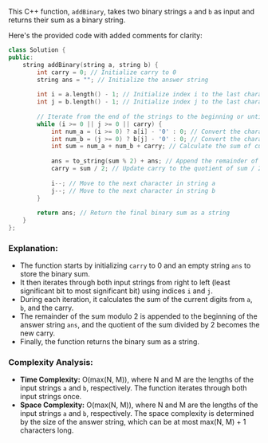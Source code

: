 This C++ function, `addBinary`, takes two binary strings `a` and `b` as input and returns their sum as a binary string.

Here's the provided code with added comments for clarity:

```cpp
class Solution {
public:
    string addBinary(string a, string b) {
        int carry = 0; // Initialize carry to 0
        string ans = ""; // Initialize the answer string
        
        int i = a.length() - 1; // Initialize index i to the last character of string a
        int j = b.length() - 1; // Initialize index j to the last character of string b
        
        // Iterate from the end of the strings to the beginning or until carry is non-zero
        while (i >= 0 || j >= 0 || carry) {
            int num_a = (i >= 0) ? a[i] - '0' : 0; // Convert the character at index i to an integer
            int num_b = (j >= 0) ? b[j] - '0' : 0; // Convert the character at index j to an integer
            int sum = num_a + num_b + carry; // Calculate the sum of current digits and the carry
            
            ans = to_string(sum % 2) + ans; // Append the remainder of sum % 2 to the answer string
            carry = sum / 2; // Update carry to the quotient of sum / 2
            
            i--; // Move to the next character in string a
            j--; // Move to the next character in string b
        }
        
        return ans; // Return the final binary sum as a string
    }
};
```

### Explanation:
- The function starts by initializing `carry` to 0 and an empty string `ans` to store the binary sum.
- It then iterates through both input strings from right to left (least significant bit to most significant bit) using indices `i` and `j`.
- During each iteration, it calculates the sum of the current digits from `a`, `b`, and the carry.
- The remainder of the sum modulo 2 is appended to the beginning of the answer string `ans`, and the quotient of the sum divided by 2 becomes the new carry.
- Finally, the function returns the binary sum as a string.

### Complexity Analysis:
- **Time Complexity:** O(max(N, M)), where N and M are the lengths of the input strings `a` and `b`, respectively. The function iterates through both input strings once.
- **Space Complexity:** O(max(N, M)), where N and M are the lengths of the input strings `a` and `b`, respectively. The space complexity is determined by the size of the answer string, which can be at most max(N, M) + 1 characters long.